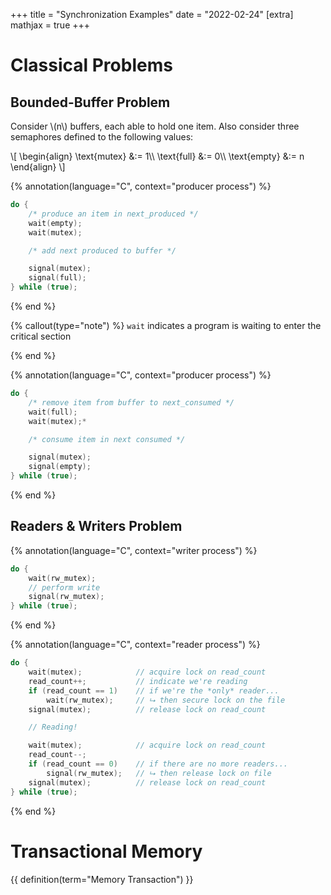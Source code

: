 +++
title = "Synchronization Examples"
date = "2022-02-24"
[extra]
mathjax = true
+++

# Classical Problems

## Bounded-Buffer Problem

Consider \\(n\\) buffers, each able to hold one item. Also consider three semaphores defined to the following values:

\\[
\begin{align}
    \text{mutex} &:= 1\\\\
    \text{full} &:= 0\\\\
    \text{empty} &:= n
\end{align}
\\]

{% annotation(language="C", context="producer process") %}
```c
do {
    /* produce an item in next_produced */
    wait(empty);
    wait(mutex);

    /* add next produced to buffer */

    signal(mutex);
    signal(full);
} while (true);
```

{% end %}

{% callout(type="note") %}
`wait` indicates a program is waiting to enter the critical section

{% end %}

{% annotation(language="C", context="producer process") %}
```c
do {
    /* remove item from buffer to next_consumed */
    wait(full);
    wait(mutex);*

    /* consume item in next consumed */

    signal(mutex);
    signal(empty);
} while (true);
```

{% end %}

## Readers & Writers Problem

{% annotation(language="C", context="writer process") %}
```c
do {
    wait(rw_mutex);
    // perform write
    signal(rw_mutex);
} while (true);
```
{% end %}

{% annotation(language="C", context="reader process") %}
```C
do {
    wait(mutex);            // acquire lock on read_count
    read_count++;           // indicate we're reading
    if (read_count == 1)    // if we're the *only* reader...
        wait(rw_mutex);     // ⮡ then secure lock on the file
    signal(mutex);          // release lock on read_count

    // Reading!

    wait(mutex);            // acquire lock on read_count
    read_count--;
    if (read_count == 0)    // if there are no more readers...
        signal(rw_mutex);   // ⮡ then release lock on file
    signal(mutex);          // release lock on read_count
} while (true);
```
{% end %}

# Transactional Memory

{{ definition(term="Memory Transaction") }}


